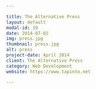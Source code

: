 ```yaml
---

title: The Alternative Press
layout: default
modal-id: 19
date: 2014-07-02
img: press.jpg
thumbnail: press.jpg
alt: press
project-date: April 2014
client: The Alternative Press
category: Web Development
website: https://www.tapinto.net

---
```

